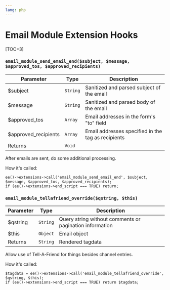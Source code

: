```yaml
---
lang: php
---
```


<!--
    This source file is part of the open source project
    ExpressionEngine User Guide (https://github.com/ExpressionEngine/ExpressionEngine-User-Guide)

    @link      https://expressionengine.com/
    @copyright Copyright (c) 2003-2020, Packet Tide, LLC (https://www.packettide.com)
    @license   https://expressionengine.com/license Licensed under Apache License, Version 2.0
-->

# Email Module Extension Hooks

[TOC=3]

### `email_module_send_email_end($subject, $message, $approved_tos, $approved_recipients)`

| Parameter             | Type     | Description                                        |
| --------------------- | -------- | -------------------------------------------------- |
| \$subject             | `String` | Sanitized and parsed subject of the email          |
| \$message             | `String` | Sanitized and parsed body of the email             |
| \$approved_tos        | `Array`  | Email addresses in the form's "to" field           |
| \$approved_recipients | `Array`  | Email addresses specified in the tag as recipients |
| Returns               | `Void`   |                                                    |

After emails are sent, do some additional processing.

How it's called:

    ee()->extensions->call('email_module_send_email_end', $subject, $message, $approved_tos, $approved_recipients);
    if (ee()->extensions->end_script === TRUE) return;

### `email_module_tellafriend_override($qstring, $this)`

| Parameter | Type     | Description                                             |
| --------- | -------- | ------------------------------------------------------- |
| \$qstring | `String` | Query string without comments or pagination information |
| \$this    | `Object` | Email object                                            |
| Returns   | `String` | Rendered tagdata                                        |

Allow use of Tell-A-Friend for things besides channel entries.

How it's called:

    $tagdata = ee()->extensions->call('email_module_tellafriend_override', $qstring, $this);
    if (ee()->extensions->end_script === TRUE) return $tagdata;
